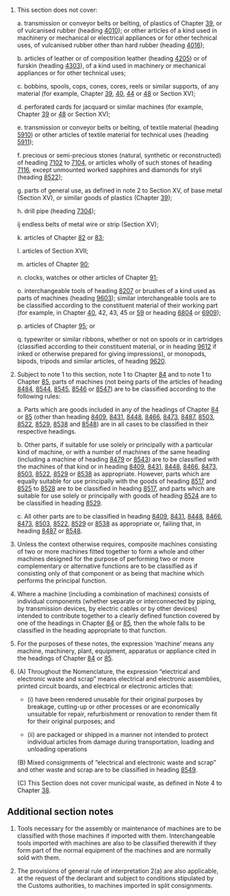 1. This section does not cover:

    a. transmission or conveyor belts or belting, of plastics of Chapter [39](/chapters/39), or of vulcanised rubber (heading [4010](/headings/4010)); or other articles of a kind used in machinery or mechanical or electrical appliances or for other technical uses, of vulcanised rubber other than hard rubber (heading [4016](/headings/4016));
    
    b. articles of leather or of composition leather (heading [4205](/headings/4205)) or of furskin (heading [4303](/headings/4303)), of a kind used in machinery or mechanical appliances or for other technical uses;
    
    c. bobbins, spools, cops, cones, cores, reels or similar supports, of any material (for example, Chapter [39](/chapters/39), [40](/chapters/40), [44](/chapters/44) or [48](/chapters/48) or Section XV);
    
    d. perforated cards for jacquard or similar machines (for example, Chapter [39](/chapters/39) or [48](/chapters/48) or Section XV);
    
    e. transmission or conveyor belts or belting, of textile material (heading [5910](/headings/5910)) or other articles of textile material for technical uses (heading [5911](/headings/5911));
    
    f. precious or semi-precious stones (natural, synthetic or reconstructed) of heading [7102](/headings/7102) to [7104](/headings/7104), or articles wholly of such stones of heading [7116](/headings/7116), except unmounted worked sapphires and diamonds for styli (heading [8522](/headings/8522));
    
    g. parts of general use, as defined in note 2 to Section XV, of base metal (Section XV), or similar goods of plastics (Chapter [39](/chapters/39));
    
    h. drill pipe (heading [7304](/headings/7304));
    
    ij endless belts of metal wire or strip (Section XV);
    
    k. articles of Chapter [82](/chapters/82) or [83](/chapters/83);
    
    l. articles of Section XVII;
    
    m. articles of Chapter [90](/chapters/90);
    
    n. clocks, watches or other articles of Chapter [91](/chapters/91);
    
    o. interchangeable tools of heading [8207](/headings/8207) or brushes of a kind used as parts of machines (heading [9603](/headings/9603)); similar interchangeable tools are to be classified according to the constituent material of their working part (for example, in Chapter [40](/chapters/40), 42, 43, 45 or [59](/chapters/59) or heading [6804](/headings/6804) or [6909](/headings/6909));
    
    p. articles of Chapter [95](/chapters/95); or
    
    q. typewriter or similar ribbons, whether or not on spools or in cartridges (classified according to their constituent material, or in heading [9612](/headings/9612) if inked or otherwise prepared for giving impressions), or monopods, bipods, tripods and similar articles, of heading [9620](/headings/9620).

2. Subject to note 1 to this section, note 1 to Chapter [84](/chapters/84) and to note 1 to Chapter [85](/chapters/85), parts of machines (not being parts of the articles of heading [8484](/headings/8484), [8544](/headings/8544), [8545](/headings/8545), [8546](/headings/8546) or [8547](/headings/8547)) are to be classified according to the following rules:

    a. Parts which are goods included in any of the headings of Chapter [84](/chapters/84) or [85](/chapters/85) (other than heading [8409](/headings/8409), [8431](/headings/8431), [8448](/headings/8448), [8466](/headings/8466), [8473](/headings/8473), [8487](/headings/8487), [8503](/headings/8503), [8522](/headings/8522), [8529](/headings/8529), [8538](/headings/8538) and [8548](/headings/8548)) are in all cases to be classified in their respective headings.
    
    b. Other parts, if suitable for use solely or principally with a particular kind of machine, or with a number of machines of the same heading (including a machine of heading [8479](/headings/8479) or [8543](/headings/8543)) are to be classified with the machines of that kind or in heading [8409](/headings/8409), [8431](/headings/8431), [8448](/headings/8448), [8466](/headings/8466), [8473](/headings/8473), [8503](/headings/8503), [8522](/headings/8522), [8529](/headings/8529) or [8538](/headings/8538) as appropriate. However, parts which are equally suitable for use principally with the goods of heading [8517](/headings/8517) and [8525](/headings/8525) to [8528](/headings/8528) are to be classified in heading [8517](/headings/8517), and parts which are suitable for use solely or principally with goods of heading [8524](/headings/8524) are to be classified in heading [8529](/headings/8529).
    
    c. All other parts are to be classified in heading [8409](/headings/8409), [8431](/headings/8431), [8448](/headings/8448), [8466](/headings/8466), [8473](/headings/8473), [8503](/headings/8503), [8522](/headings/8522), [8529](/headings/8529) or [8538](/headings/8538) as appropriate or, failing that, in heading [8487](/headings/8487) or [8548](/headings/8548).

3. Unless the context otherwise requires, composite machines consisting of two or more machines fitted together to form a whole and other machines designed for the purpose of performing two or more complementary or alternative functions are to be classified as if consisting only of that component or as being that machine which performs the principal function.

4. Where a machine (including a combination of machines) consists of individual components (whether separate or interconnected by piping, by transmission devices, by electric cables or by other devices) intended to contribute together to a clearly defined function covered by one of the headings in Chapter [84](/chapters/84) or [85](/chapters/85), then the whole falls to be classified in the heading appropriate to that function.

5. For the purposes of these notes, the expression ‘machine’ means any machine, machinery, plant, equipment, apparatus or appliance cited in the headings of Chapter [84](/chapters/84) or [85](/chapters/85).

6.	(A) Throughout the Nomenclature, the expression “electrical and electronic waste and scrap” means electrical and electronic assemblies, printed circuit boards, and electrical or electronic articles that: 

     - (i) have been rendered unusable for their original purposes by breakage, cutting-up or other processes or are economically unsuitable for repair, refurbishment or renovation to render them fit for their original purposes; and 

     - (ii) are packaged or shipped in a manner not intended to protect individual articles from damage during transportation, loading and unloading operations 

    (B) Mixed consignments of “electrical and electronic waste and scrap” and other waste and scrap are to be classified in heading [8549](/headings/8549). 

    (C) This Section does not cover municipal waste, as defined in Note 4 to Chapter [38](/chapters/38). 


## Additional section notes

1. Tools necessary for the assembly or maintenance of machines are to be classified with those machines if imported with them. Interchangeable tools imported with machines are also to be classified therewith if they form part of the normal equipment of the machines and are normally sold with them.

2. The provisions of general rule of interpretation 2(a) are also applicable, at the request of the declarant and subject to conditions stipulated by the Customs authorities, to machines imported in split consignments.
